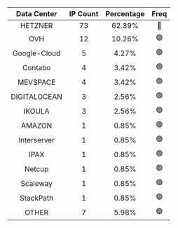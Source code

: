 | Data Center | IP Count | Percentage | Freq |
|:------------:|:--------:|:-----------:|:-----:|
| HETZNER | 73 | 62.39% | 🔴 |
| OVH | 12 | 10.26% | 🟢 |
| Google-Cloud | 5 | 4.27% | 🟢 |
| Contabo | 4 | 3.42% | 🟢 |
| MEVSPACE | 4 | 3.42% | 🟢 |
| DIGITALOCEAN | 3 | 2.56% | 🟢 |
| IKOULA | 3 | 2.56% | 🟢 |
| AMAZON | 1 | 0.85% | 🟢 |
| Interserver | 1 | 0.85% | 🟢 |
| IPAX | 1 | 0.85% | 🟢 |
| Netcup | 1 | 0.85% | 🟢 |
| Scaleway | 1 | 0.85% | 🟢 |
| StackPath | 1 | 0.85% | 🟢 |
| OTHER | 7 | 5.98% | 🟢 |
